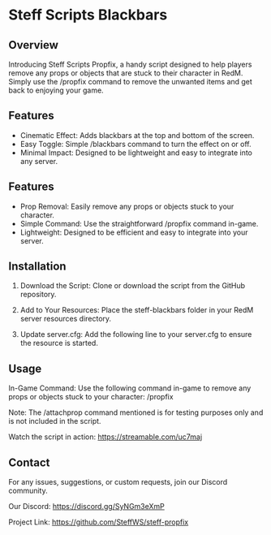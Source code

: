 # Steff Scripts Blackbars

## Overview
Introducing Steff Scripts Propfix, a handy script designed to help players remove any props or objects that are stuck to their character in RedM. Simply use the /propfix command to remove the unwanted items and get back to enjoying your game.

## Features
- Cinematic Effect: Adds blackbars at the top and bottom of the screen.
- Easy Toggle: Simple /blackbars command to turn the effect on or off.
- Minimal Impact: Designed to be lightweight and easy to integrate into any server.

## Features
- Prop Removal: Easily remove any props or objects stuck to your character.
- Simple Command: Use the straightforward /propfix command in-game.
- Lightweight: Designed to be efficient and easy to integrate into your server.

## Installation
1. Download the Script: Clone or download the script from the GitHub repository.

2. Add to Your Resources: Place the steff-blackbars folder in your RedM server resources directory.

3. Update server.cfg: Add the following line to your server.cfg to ensure the resource is started.

## Usage
In-Game Command:
Use the following command in-game to remove any props or objects stuck to your character:
/propfix

Note: The /attachprop command mentioned is for testing purposes only and is not included in the script.

Watch the script in action:
https://streamable.com/uc7maj

## Contact
For any issues, suggestions, or custom requests, join our Discord community.

Our Discord: https://discord.gg/SyNGm3eXmP

Project Link: https://github.com/SteffWS/steff-propfix
